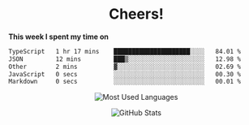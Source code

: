 <h1 align="center">Cheers!</h1>

**This week I spent my time on**
<!--START_SECTION:waka-->

```txt
TypeScript   1 hr 17 mins    █████████████████████░░░░   84.01 %
JSON         12 mins         ███▒░░░░░░░░░░░░░░░░░░░░░   12.98 %
Other        2 mins          ▓░░░░░░░░░░░░░░░░░░░░░░░░   02.69 %
JavaScript   0 secs          ░░░░░░░░░░░░░░░░░░░░░░░░░   00.30 %
Markdown     0 secs          ░░░░░░░░░░░░░░░░░░░░░░░░░   00.01 %
```

<!--END_SECTION:waka-->

<p align="center"><img src="https://github-readme-stats.vercel.app/api/top-langs/?username=thnkrn&layout=compact&hide=html&theme=tokyonight" alt="Most Used Languages" /></p>

<p align="center"><img src="https://github-readme-stats.vercel.app/api?username=thnkrn&show_icons=true&count_private=true&theme=tokyonight&show=reviews&hide_rank=false&rank_icon=github" alt="GitHub Stats" /></p>

<!-- <p align="center"><a href="https://wakatime.com"><img src="https://wakatime.com/share/@thnkrn/40092326-d1bd-471b-89da-9a7c63939402.png" /></p>
 -->
